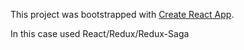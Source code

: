 This project was bootstrapped with [Create React App](https://github.com/facebook/create-react-app).

In this case used React/Redux/Redux-Saga

